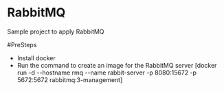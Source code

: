# RabbitMQ
Sample project to apply RabbitMQ

#PreSteps
  - Install docker
  - Run the command to create an image for the RabbitMQ server [docker run -d --hostname rmq --name rabbit-server -p 8080:15672 -p 5672:5672 rabbitmq:3-management]
